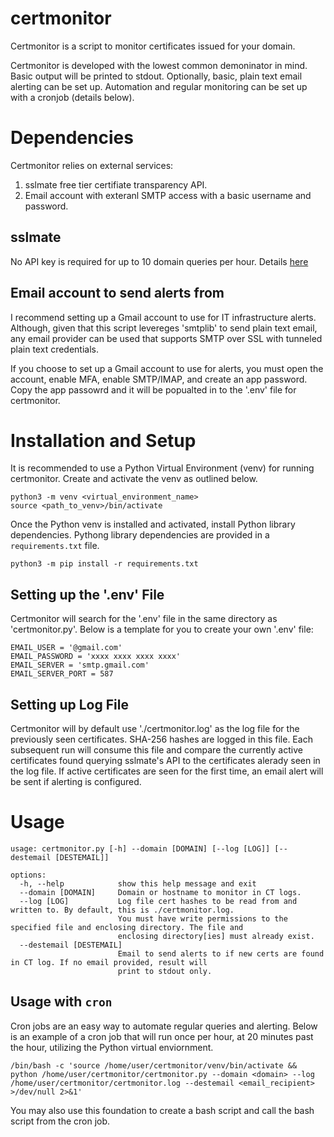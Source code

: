 # certmonitor
Certmonitor is a script to monitor certificates issued for your domain. 

Certmonitor is developed with the lowest common demoninator in mind. Basic output will be printed to stdout. Optionally, basic, plain text email alerting can be set up. Automation and regular monitoring can be set up with a cronjob (details below). 

# Dependencies

Certmonitor relies on external services:

1. sslmate free tier certifiate transparency API.
1. Email account with exteranl SMTP access with a basic username and password.

## sslmate

No API key is required for up to 10 domain queries per hour. Details [here](https://sslmate.com/ct_search_api/)

## Email account to send alerts from

I recommend setting up a Gmail account to use for IT infrastructure alerts. Although, given that this script levereges 'smtplib' to send plain text email, any email provider can be used that supports SMTP over SSL with tunneled plain text credentials. 

If you choose to set up a Gmail account to use for alerts, you must open the account, enable MFA, enable SMTP/IMAP, and create an app password. Copy the app passowrd and it will be popualted in to the '.env' file for certmonitor. 

# Installation and Setup

It is recommended to use a Python Virtual Environment (venv) for running certmonitor. Create and activate the venv as outlined below. 

```
python3 -m venv <virtual_environment_name>
source <path_to_venv>/bin/activate
```
Once the Python venv is installed and activated, install Python library dependencies. Pythong library dependencies are provided in a `requirements.txt` file. 
```
python3 -m pip install -r requirements.txt
```

## Setting up the '.env' File

Certmonitor will search for the '.env' file in the same directory as 'certmonitor.py'. Below is a template for you to create your own '.env' file:

```
EMAIL_USER = '@gmail.com'
EMAIL_PASSWORD = 'xxxx xxxx xxxx xxxx'
EMAIL_SERVER = 'smtp.gmail.com'
EMAIL_SERVER_PORT = 587
```

## Setting up Log File

Certmonitor will by default use './certmonitor.log' as the log file for the previously seen certificates. SHA-256 hashes are logged in this file. Each subsequent run will consume this file and compare the currently active certificates found querying sslmate's API to the certificates alerady seen in the log file. If active certificates are seen for the first time, an email alert will be sent if alerting is configured. 

# Usage

```
usage: certmonitor.py [-h] --domain [DOMAIN] [--log [LOG]] [--destemail [DESTEMAIL]]

options:
  -h, --help            show this help message and exit
  --domain [DOMAIN]     Domain or hostname to monitor in CT logs.
  --log [LOG]           Log file cert hashes to be read from and written to. By default, this is ./certmonitor.log.
                        You must have write permissions to the specified file and enclosing directory. The file and
                        enclosing directory[ies] must already exist.
  --destemail [DESTEMAIL]
                        Email to send alerts to if new certs are found in CT log. If no email provided, result will
                        print to stdout only.
```

## Usage with `cron`

Cron jobs are an easy way to automate regular queries and alerting. Below is an example of a cron job that will run once per hour, at 20 minutes past the hour, utilizing the Python virtual enviornment. 

`/bin/bash -c 'source /home/user/certmonitor/venv/bin/activate && python /home/user/certmonitor/certmonitor.py --domain <domain> --log /home/user/certmonitor/certmonitor.log --destemail <email_recipient> >/dev/null 2>&1'`

You may also use this foundation to create a bash script and call the bash script from the cron job. 
